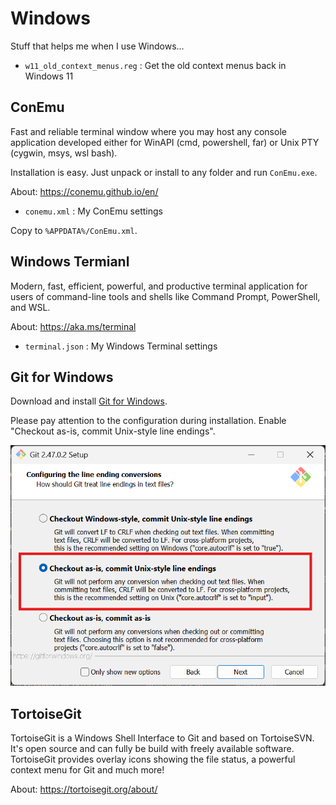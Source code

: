 # Windows

Stuff that helps me when I use Windows...

* `w11_old_context_menus.reg` : Get the old context menus back in Windows 11

## ConEmu

Fast and reliable terminal window where you may host any console application developed either for WinAPI (cmd, powershell, far) or Unix PTY (cygwin, msys, wsl bash). 

Installation is easy. Just unpack or install to any folder and run `ConEmu.exe`.

About: <https://conemu.github.io/en/>

* `conemu.xml` : My ConEmu settings

Copy to `%APPDATA%/ConEmu.xml`.

## Windows Termianl

Modern, fast, efficient, powerful, and productive terminal application for users of command-line tools and shells like Command Prompt, PowerShell, and WSL.

About: <https://aka.ms/terminal>

* `terminal.json` : My Windows Terminal settings

## Git for Windows

Download and install [Git for Windows](https://github.com/git-for-windows/git/releases/latest).

Please pay attention to the configuration during installation. Enable "Checkout as-is, commit Unix-style line endings".

![Screenshot: Git for Windows](./gitforwindows-checkout.png)

## TortoiseGit

TortoiseGit is a Windows Shell Interface to Git and based on TortoiseSVN.
It's open source and can fully be build with freely available software.
TortoiseGit provides overlay icons showing the file status, a powerful context menu for Git and much more!

About: <https://tortoisegit.org/about/>